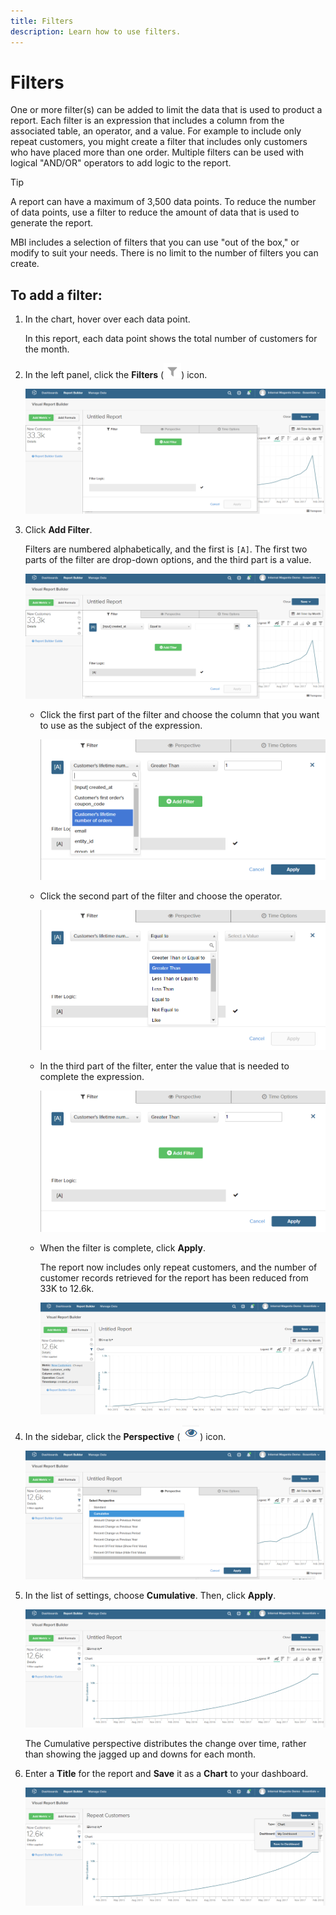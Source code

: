 ```yaml
---
title: Filters
description: Learn how to use filters.
---
```

# Filters

One or more filter(s) can be added to limit the data that is used to product a report. Each filter is an expression that includes a column from the associated table, an operator, and a value. For example to include only repeat customers, you might create a filter that includes only customers who have placed more than one order. Multiple filters can be used with logical "AND/OR" operators to add logic to the report.

>[!TIP]
>
>A report can have a maximum of 3,500 data points. To reduce the number of data points, use a filter to reduce the amount of data that is used to generate the report.

MBI includes a selection of filters that you can use "out of the box," or modify to suit your needs. There is no limit to the number of filters you can create.

## To add a filter:

1. In the chart, hover over each data point.

   In this report, each data point shows the total number of customers for the month.

1. In the left panel, click the **Filters** (![](../../assets/magento-bi-btn-filter.png)) icon.

    ![Add Filter](../../assets/magento-bi-report-builder-filter-add.png)<!--{: .zoom}-->

1. Click **Add Filter**.

    Filters are numbered alphabetically, and the first is `[A]`. The first two parts of the filter are drop-down options, and the third part is a value.

      ![](../../assets/magento-bi-report-builder-filter-add-a.png)<!--{: .zoom}-->

    * Click the first part of the filter and choose the column that you want to use as the subject of the expression.

        ![Choose First Part of Filter](../../assets/magento-bi-report-builder-filter-part1.png)<!--{: .zoom}-->

    * Click the second part of the filter and choose the operator.

        ![Choose the operator](../../assets/magento-bi-report-builder-filter-part2.png)<!--{: .zoom}-->

    * In the third part of the filter, enter the value that is needed to complete the expression.

        ![Enter the value](../../assets/magento-bi-report-builder-filter-part3.png)<!--{: .zoom}-->

    * When the filter is complete, click **Apply**.

        The report now includes only repeat customers, and the number of customer records retrieved for the report has been reduced from 33K to 12.6k.

        ![Filtered Report](../../assets/magento-bi-report-builder-filter-report.png)<!--{: .zoom}-->

1. In the sidebar, click the **Perspective** ( ![](../../assets/magento-bi-btn-perspective.png)) icon.

    ![Perspective](../../assets/magento-bi-report-builder-filter-perspective.png)<!--{: .zoom}-->

1. In the list of settings, choose **Cumulative**. Then, click **Apply**.

    ![Cumulative Perspective](../../assets/magento-bi-report-builder-filter-perspective-cumulative.png)<!--{: .zoom}-->

    The Cumulative perspective distributes the change over time, rather than showing the jagged up and downs for each month.

1. Enter a **Title** for the report and **Save** it as a **Chart** to your dashboard.

    ![Save to Dashboard](../../assets/magento-bi-report-builder-filter-perspective-cumulative-save.png)<!--{: .zoom}-->
